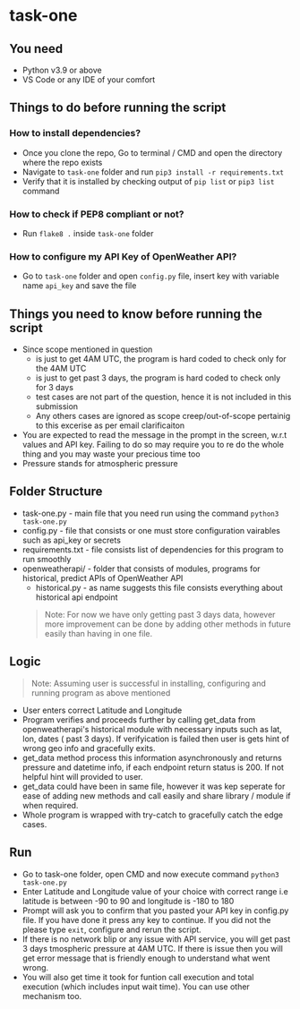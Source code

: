 # task-one

## You need

- Python v3.9 or above
- VS Code or any IDE of your comfort

## Things to do before running the script

### How to install dependencies?

- Once you clone the repo, Go to terminal / CMD and open the directory where the repo exists
- Navigate to `task-one` folder and run `pip3 install -r requirements.txt`
- Verify that it is installed by checking output of `pip list` or `pip3 list` command

### How to check if PEP8 compliant or not?

- Run `flake8 .` inside `task-one` folder

### How to configure my API Key of OpenWeather API?
- Go to `task-one` folder and open `config.py` file, insert key with variable name `api_key` and save the file

## Things you need to know before running the script
-  Since scope mentioned in question
    - is just to get 4AM UTC, the program is hard coded to check only for the 4AM UTC
    - is just to get past 3 days, the program is hard coded to check only for 3 days
    - test cases are not part of the question, hence it is not included in this submission
    - Any others cases are ignored as scope creep/out-of-scope pertainig to this excerise as per email clarificaiton
- You are expected to read the message in the prompt in the screen, w.r.t values and API key. Failing to do so may require you to re do the whole thing and you may waste your precious time too
- Pressure stands for atmospheric pressure

## Folder Structure

- task-one.py - main file that you need run using the command `python3 task-one.py`
- config.py - file that consists or one must store configuration vairables such as api_key or secrets
- requirements.txt - file consists list of dependencies for this program to run smoothly
- openweatherapi/ - folder that consists of modules, programs for historical, predict APIs of OpenWeather API
    - historical.py - as name suggests this file consists everything about historical api endpoint
    > Note: For now we have only getting past 3 days data, however more improvement can be done by adding other methods in future easily than having in one file.

## Logic

> Note: Assuming user is successful in installing, configuring and running program as above mentioned

- User enters correct Latitude and Longitude
- Program verifies and proceeds further by calling get_data from openweatherapi's historical module with necessary inputs such as lat, lon, dates ( past 3 days). If verifyication is failed then user is gets hint of wrong geo info and gracefully exits.
- get_data method process this information asynchronously and returns pressure and datetime info, if each endpoint return status is 200. If not helpful hint will provided to user.
- get_data could have been in same file, however it was kep seperate for ease of adding new methods and call easily and share library / module if when required.
- Whole program is wrapped with try-catch to gracefully catch the edge cases.

## Run

- Go to task-one folder, open CMD and now execute command `python3 task-one.py`
- Enter Latitude and Longitude value of your choice with correct range i.e latitude is between -90 to 90 and longitude is -180 to 180
- Prompt will ask you to confirm that you pasted your API key in config.py file. If you have done it press any key to continue. If you did not the please type `exit`, configure and rerun the script.
- If there is no network blip or any issue with API service, you will get past 3 days tmospheric pressure at 4AM UTC. If there is issue then you will get error message that is friendly enough to understand what went wrong.
- You will also get time it took for funtion call execution and total execution (which includes input wait time). You can use other mechanism too.

